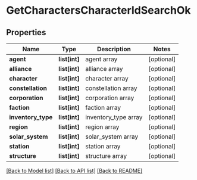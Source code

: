 # GetCharactersCharacterIdSearchOk

## Properties
Name | Type | Description | Notes
------------ | ------------- | ------------- | -------------
**agent** | **list[int]** | agent array | [optional] 
**alliance** | **list[int]** | alliance array | [optional] 
**character** | **list[int]** | character array | [optional] 
**constellation** | **list[int]** | constellation array | [optional] 
**corporation** | **list[int]** | corporation array | [optional] 
**faction** | **list[int]** | faction array | [optional] 
**inventory_type** | **list[int]** | inventory_type array | [optional] 
**region** | **list[int]** | region array | [optional] 
**solar_system** | **list[int]** | solar_system array | [optional] 
**station** | **list[int]** | station array | [optional] 
**structure** | **list[int]** | structure array | [optional] 

[[Back to Model list]](../README.md#documentation-for-models) [[Back to API list]](../README.md#documentation-for-api-endpoints) [[Back to README]](../README.md)


